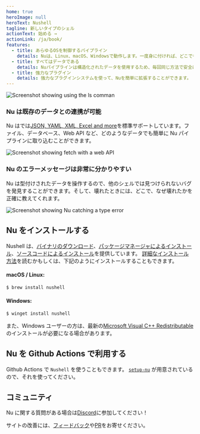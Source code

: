 ```yaml
---
home: true
heroImage: null
heroText: Nushell
tagline: 新しいタイプのシェル
actionText: 始める →
actionLink: /ja/book/
features:
  - title: あらゆるOSを制御するパイプライン
    details: Nuは、Linux、macOS、Windowsで動作します。一度身に付ければ、どこでも使えるようになります。
  - title: すべてはデータである
    details: Nuパイプラインは構造化されたデータを使用するため、毎回同じ方法で安全に選択、フィルタリング、ソートを行うことができます。文字列をパースするのをやめて、問題を解決しましょう。
  - title: 強力なプラグイン
    details: 強力なプラグインシステムを使って、Nuを簡単に拡張することができます。
---
```


<img src="/frontpage/ls-example.png" alt="Screenshot showing using the ls comman" class="hero"/>

### Nu は既存のデータとの連携が可能

Nu はでは[JSON, YAML, XML, Excel and more](/book/loading_data.html)を標準サポートしています。ファイル、データベース、Web API など、どのようなデータでも簡単に Nu パイプラインに取り込むことができます。

<img src="/frontpage/fetch-example.png" alt="Screenshot showing fetch with a web API" class="hero"/>

### Nu のエラーメッセージは非常に分かりやすい

Nu は型付けされたデータを操作するので、他のシェルでは見つけられないバグを発見することができます。そして、壊れたときには、どこで、なぜ壊れたかを正確に教えてくれます。

<img src="/frontpage/miette-example.png" alt="Screenshot showing Nu catching a type error" class="hero"/>

## Nu をインストールする

Nushell は、[バイナリのダウンロード](https://github.com/nushell/nushell/releases)、[パッケージマネージャによるインストール](https://repology.org/project/nushell/versions)、[ソースコードによるインストール](https://github.com/nushell/nushell)を提供しています。 [詳細なインストール方法](/book/installation.html)を読むかもしくは、下記のようにインストールすることもできます。

#### macOS / Linux:

```sh
$ brew install nushell
```

#### Windows:

```powershell
$ winget install nushell
```

また、Windows ユーザーの方は、最新の[Microsoft Visual C++ Redistributable](https://docs.microsoft.com/cpp/windows/latest-supported-vc-redist)のインストールが必要になる場合があります。

## Nu を Github Actions で利用する

Github Actions で `Nushell` を使うこともできます。 [`setup-nu`](https://github.com/marketplace/actions/setup-nu) が用意されているので、それを使ってください。

## コミュニティ

Nu に関する質問がある場合は[Discord](https://discord.gg/NtAbbGn)に参加してください！

サイトの改善には、[フィードバック](https://github.com/nushell/nushell.github.io/issues)や[PR](https://github.com/nushell/nushell.github.io/pulls)をお寄せください。
